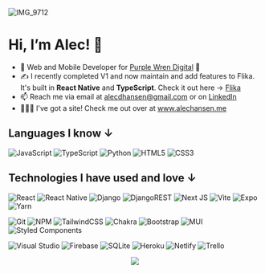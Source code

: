 ![IMG_9712](https://github.com/alecdhansen/alecdhansen/assets/25291098/8d01be04-ced3-4eb7-98ab-dcd4e51713fd)

<h1>Hi, I’m Alec! 👋</h1>

- 👔 Web and Mobile Developer for <a href="https://purplewrendigital.com">Purple Wren Digital</a> 💜
- ✍️ I recently completed V1 and now maintain and add features to Flika. It's built in **React Native** and **TypeScript**. Check it out here -> <a href="https://apps.apple.com/us/app/flika-real-estate/id6448050206">Flika</a>
- 📫 Reach me via email at alecdhansen@gmail.com or on [LinkedIn](https://www.linkedin.com/in/alecdhansen/)
- 🧑🏻‍💻 I've got a site! Check me out over at www.alechansen.me

<h2>Languages I know ↓ </h2>

![JavaScript](https://img.shields.io/badge/javascript-%23323330.svg?style=for-the-badge&logo=javascript&logoColor=%23F7DF1E)
![TypeScript](https://img.shields.io/badge/typescript-%23007ACC.svg?style=for-the-badge&logo=typescript&logoColor=white)
![Python](https://img.shields.io/badge/python-3670A0?style=for-the-badge&logo=python&logoColor=ffdd54)
![HTML5](https://img.shields.io/badge/html5-%23E34F26.svg?style=for-the-badge&logo=html5&logoColor=white)
![CSS3](https://img.shields.io/badge/css3-%231572B6.svg?style=for-the-badge&logo=css3&logoColor=white)

 <h2>Technologies I have used and love ↓ </h2>
 
![React](https://img.shields.io/badge/react-%2320232a.svg?style=for-the-badge&logo=react&logoColor=%2361DAFB)
![React Native](https://img.shields.io/badge/react_native-%2320232a.svg?style=for-the-badge&logo=react&logoColor=%2361DAFB)
![Django](https://img.shields.io/badge/django-%23092E20.svg?style=for-the-badge&logo=django&logoColor=white)
![DjangoREST](https://img.shields.io/badge/DJANGO-REST-ff1709?style=for-the-badge&logo=django&logoColor=white&color=ff1709&labelColor=gray)
![Next JS](https://img.shields.io/badge/Next-black?style=for-the-badge&logo=next.js&logoColor=white)
![Vite](https://img.shields.io/badge/vite-%23646CFF.svg?style=for-the-badge&logo=vite&logoColor=white)
![Expo](https://img.shields.io/badge/expo-1C1E24?style=for-the-badge&logo=expo&logoColor=#D04A37)
![Yarn](https://img.shields.io/badge/yarn-%232C8EBB.svg?style=for-the-badge&logo=yarn&logoColor=white)

![Git](https://img.shields.io/badge/git-%23F05033.svg?style=for-the-badge&logo=git&logoColor=white)
![NPM](https://img.shields.io/badge/NPM-%23000000.svg?style=for-the-badge&logo=npm&logoColor=white)
![TailwindCSS](https://img.shields.io/badge/tailwindcss-%2338B2AC.svg?style=for-the-badge&logo=tailwind-css&logoColor=white)
![Chakra](https://img.shields.io/badge/chakra-%234ED1C5.svg?style=for-the-badge&logo=chakraui&logoColor=white)
![Bootstrap](https://img.shields.io/badge/bootstrap-%23563D7C.svg?style=for-the-badge&logo=bootstrap&logoColor=white)
![MUI](https://img.shields.io/badge/MUI-%230081CB.svg?style=for-the-badge&logo=mui&logoColor=white)
![Styled Components](https://img.shields.io/badge/styled--components-DB7093?style=for-the-badge&logo=styled-components&logoColor=white)

![Visual Studio](https://img.shields.io/badge/Visual%20Studio-5C2D91.svg?style=for-the-badge&logo=visual-studio&logoColor=white)
![Firebase](https://img.shields.io/badge/Firebase-039BE5?style=for-the-badge&logo=Firebase&logoColor=white)
![SQLite](https://img.shields.io/badge/sqlite-%2307405e.svg?style=for-the-badge&logo=sqlite&logoColor=white)
![Heroku](https://img.shields.io/badge/heroku-%23430098.svg?style=for-the-badge&logo=heroku&logoColor=white)
![Netlify](https://img.shields.io/badge/netlify-%23000000.svg?style=for-the-badge&logo=netlify&logoColor=#00C7B7)
![Trello](https://img.shields.io/badge/Trello-%23026AA7.svg?style=for-the-badge&logo=Trello&logoColor=white)

<!-- https://github.com/Ileriayo/markdown-badges -->

<p align="center">
<img src="https://github-readme-streak-stats.herokuapp.com/?user=alecdhansen&theme=gotham" />
<!-- <img src="https://github-readme-stats.vercel.app/api?username=alecdhansen&show_icons=true&theme=gotham" /> -->
</p>
  
  
  
<!-- https://github.com/Ileriayo/markdown-badges -->





<!-- ![Alt Text](https://media2.giphy.com/media/B4dt6rXq6nABilHTYM/giphy.gif?cid=ecf05e478hisqaqkschrj4fhbo3lt8nixhm8mm9c8ghfyygk&rid=giphy.gif&ct=g) -->

